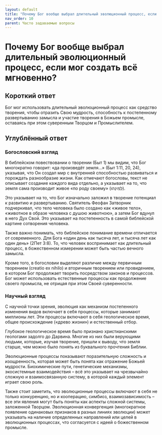 ```yaml
---
layout: default
title: "Почему Бог вообще выбрал длительный эволюционный процесс, если мог создать всё мгновенно?"
nav_order: 10
parent: Часто задаваемые вопросы
---
```


# Почему Бог вообще выбрал длительный эволюционный процесс, если мог создать всё мгновенно?

## Короткий ответ

Бог мог использовать длительный эволюционный процесс как средство творения, чтобы отразить Свою мудрость, способность к постепенному развертыванию замысла и участие творения в Божьем промысле, оставаясь при этом суверенным Творцом и Промыслителем.

## Углублённый ответ

### Богословский взгляд

В библейском повествовании о творении (Быт 1) мы видим, что Бог многократно говорит: «да произведёт земля...» (Быт 1:11, 20, 24), указывая, что Он создал мир с внутренней способностью развиваться и порождать разнообразие жизни. Как отмечают богословы, текст не описывает создание каждого вида отдельно, а указывает на то, что земля сама производит живое «по роду своему» (לְמִינֵהוּ).

Это указывает на то, что Бог изначально заложил в творение потенциал к развитию и развертыванию. Святитель Феофан Затворник подчеркивал, что тело человека было создано как «живое тело», «животное в образе человека с душою животною», а затем Бог вдунул в него Дух Свой. Это указывает на постепенность в самой библейской картине сотворения человека.

Также важно понимать, что библейское понимание времени отличается от современного. Для Бога «один день как тысяча лет, и тысяча лет как один день» (2Пет 3:8). То, что человек воспринимает как длительный процесс, в божественном измерении может быть частью вечного замысла.

Кроме того, в богословии выделяют различие между первичным творением (creatio ex nihilo) и вторичным творением или провидением, в котором Бог продолжает творить посредством законов и процессов. Бог может использовать естественные процессы как продолжение своего промысла, не отрицая при этом Своей суверенности.

### Научный взгляд

С научной точки зрения, эволюция как механизм постепенного изменения видов включает в себя процессы, которые занимают миллионы лет. Эти процессы включают в себя геологическое время, общее происхождение («древо жизни») и естественный отбор.

Глубокое геологическое время было признано христианскими геологами задолго до Дарвина. Многие из них были верующими людьми, которые, изучая творение, пришли к выводу, что земля старше, чем можно было понять из буквального прочтения Библии.

Эволюционные процессы показывают поразительную сложность и изощренность, которая может быть понята как отражение Божьей мудрости. Биохимические пути, генетические механизмы, экосистемные взаимодействия – всё это указывает на чрезвычайно сложную и взаимосвязанную систему, в которой каждый элемент играет свою роль.

Также стоит заметить, что эволюционные процессы включают в себя не только конкуренцию, но и кооперацию, симбиоз, взаимозависимость – все эти явления могут быть поняты как аспекты сложной системы, заложенной Творцом. Эволюционная конвергенция (многократное появление одинаковых признаков в разных линиях эволюции) может указывать на наличие определенных направлений или целей в эволюционных процессах, что согласуется с идеей о божественном промысле.
